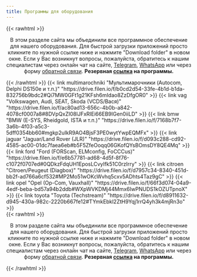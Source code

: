 ```yaml
---
title: Программы для оборудования
---
```

{{< rawhtml >}}<p align="center">В этом разделе сайта мы объединили все программное обеспечение для нашего оборудования. Для быстрой загрузки приложений просто кликните по нужной ссылке ниже и нажмите "Download folder" в новом окне. Если у Вас возникнут вопросы, пожалуйста, обратитесь к нашим специалистам через онлайн чат на сайте, <a href="https://t.me/smartdiag_robot" target="_blank">Telegram</a>, <a href="https://wa.me/message/XVMV4LKBTXB4E1" target="_blank">WhatsApp</a> или через форму <a href="/feedback">обратной связи</a>. <b>Резервная <a href="https://mega.nz/folder/N8BGBBRC#F4YYgKdUlFZmL2UGqfgK-Q" target="_blank">ссылка</a> на программы.</b></p>
</section>
<section class="flex flex-col flex-wrap min-w-full mt-4 sm:min-w-0">
{{< /rawhtml >}}
{{< link multimarochniki "Мультимарочники (Autocom, Delphi DS150e и т.п.)" "https://drive.filen.io/f/b0cd2d54-33fe-4b1d-b1da-832756b9bdc2#Qi7MW0GFt1g21KFsh6mIdao8ZzDfgOR0" >}}
{{< link vag "Volkswagen, Audi, SEAT, Skoda (VCDS/Вася)" "https://drive.filen.io/f/ac80ad13-656c-4b0b-a842-4078cf0007a8#8DVpQxZI08lJFxRIEi66EB9IGen0iiLD" >}}
{{< link bmw "BMW (E-SYS, Rheidgold, ISTA и т.п.)" "https://drive.filen.io/f/7168b7f7-3a6b-4f03-a5c3-5dff0354bb60#mgkp2uIkR9AO4BjsF3PE0wytYwpEQMFx" >}}
{{< link jaguar "Jaguar/Land Rover (JLR)" "https://drive.filen.io/f/d093c288-cd92-4585-ac00-01dc7faea6eb#b5F5ZfeOoqq06GKofQYsBOmsDY8QE4Mq" >}}
{{< link ford "Ford (FORScan, ELMconfig, FoCCCus)" "https://drive.filen.io/f/e6b57781-ad68-4d5f-8f76-c1072f0707ed#0QDkzFdqUH1EposLCvyIfk51C0rzIrry" >}}
{{< link citroen "Citroen/Peugeut (Diagbox)" "https://drive.filen.io/f/d7957c34-8340-451d-bb2f-ad766a6cf532#MP2Mo51wOKcWvhq5cxv5ADhts4Taz9gC" >}}
{{< link opel "Opel (Op-Com, Vauxhall)" "https://drive.filen.io/f/66f3d074-04a9-4edf-beba-bd57a94b2ddb#WXpWVKDMj44Mmx6IwPNUDS1kOZUTpnoX" >}}
{{< link toyota "Toyota (Techstream)" "https://drive.filen.io/f/d8911632-d945-430a-982c-2220b667fe12#TYmkEbkl2ZtH9Yqj1rrQ4yh3k4mjRn3o" >}}
</section>{{< rawhtml >}}<p align="center">В этом разделе сайта мы объединили все программное обеспечение для нашего оборудования. Для быстрой загрузки приложений просто кликните по нужной ссылке ниже и нажмите "Download folder" в новом окне. Если у Вас возникнут вопросы, пожалуйста, обратитесь к нашим специалистам через онлайн чат на сайте, <a href="https://t.me/smartdiag_robot" target="_blank">Telegram</a>, <a href="https://wa.me/message/XVMV4LKBTXB4E1" target="_blank">WhatsApp</a> или через форму <a href="/feedback">обратной связи</a>. <b>Резервная <a href="https://mega.nz/folder/N8BGBBRC#F4YYgKdUlFZmL2UGqfgK-Q" target="_blank">ссылка</a> на программы.</b></p>
</section>
<section class="flex flex-col flex-wrap min-w-full mt-4 sm:min-w-0">
{{< /rawhtml >}}
